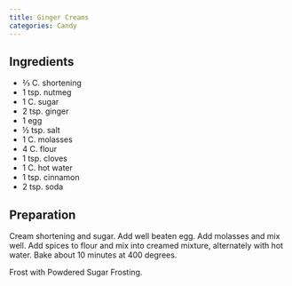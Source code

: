 ```yaml
---
title: Ginger Creams
categories: Candy
---
```


## Ingredients

- ⅔ C. shortening
- 1 tsp. nutmeg
- 1 C. sugar
- 2 tsp. ginger
- 1 egg
- ½ tsp. salt
- 1 C. molasses
- 4 C. flour
- 1 tsp. cloves
- 1 C. hot water
- 1 tsp. cinnamon
- 2 tsp. soda

## Preparation

Cream shortening and sugar.  Add well beaten egg.  Add molasses and mix well.  Add spices to flour and mix into creamed mixture, alternately with hot water.  Bake about 10 minutes at 400 degrees.
   
Frost with Powdered Sugar Frosting.

